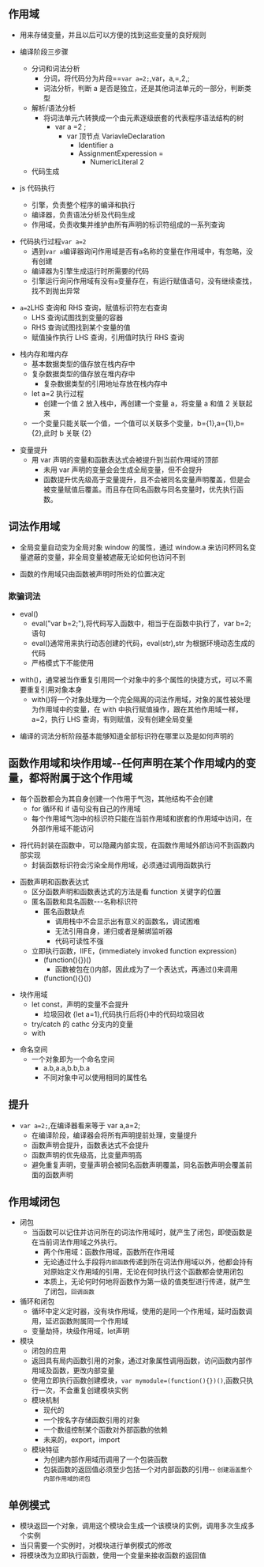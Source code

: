 ## 作用域

- 用来存储变量，并且以后可以方便的找到这些变量的良好规则

* 编译阶段三步骤

  - 分词和词法分析
    - 分词，将代码分为片段==`var a=2;`,var，a,=,2,;
    * 词法分析，判断 a 是否是独立，还是其他词法单元的一部分，判断类型

  * 解析/语法分析
    - 将词法单元六转换成一个由元素逐级嵌套的代表程序语法结构的树
      - var a =2 ;
        - var 顶节点 VariavleDeclaration
          - Identifier a
          - AssignmentExperession =
            - NumericLiteral 2

  - 代码生成

* js 代码执行
  - 引擎，负责整个程序的编译和执行
  - 编译器，负责语法分析及代码生成
  - 作用域，负责收集并维护由所有声明的标识符组成的一系列查询

- 代码执行过程`var a=2`
  - 遇到`var a`编译器询问作用域是否有`a`名称的变量在作用域中，有忽略，没有创建
  - 编译器为引擎生成运行时所需要的代码
  - 引擎运行询问作用域有没有`a`变量存在，有运行赋值语句，没有继续查找，找不到抛出异常

* `a=2`LHS 查询和 RHS 查询，赋值标识符左右查询
  - LHS 查询试图找到变量的容器
  - RHS 查询试图找到某个变量的值
  * 赋值操作执行 LHS 查询，引用值时执行 RHS 查询

- 栈内存和堆内存
  - 基本数据类型的值存放在栈内存中
  - 复杂数据类型的值存放在堆内存中
    - 复杂数据类型的引用地址存放在栈内存中
  * let a=2 执行过程
    - 创建一个值 2 放入栈中，再创建一个变量 a，将变量 a 和值 2 关联起来
  - 一个变量只能关联一个值，一个值可以关联多个变量，b={1},a={1},b={2},此时 b 关联 {2}

* 变量提升
  - 用 var 声明的变量和函数表达式会被提升到当前作用域的顶部
    - 未用 var 声明的变量会会生成全局变量，但不会提升
    * 函数提升优先级高于变量提升，且不会被同名变量声明覆盖，但是会被变量赋值后覆盖。而且存在同名函数与同名变量时，优先执行函数。

## 词法作用域

- 全局变量自动变为全局对象 window 的属性，通过 window.a 来访问杯同名变量遮蔽的变量，非全局变量被遮蔽无论如何也访问不到

* 函数的作用域只由函数被声明时所处的位置决定

### 欺骗词法

- eval()
  - eval("var b=2;"),将代码写入函数中，相当于在函数中执行了，var b=2;语句
  * eval()通常用来执行动态创建的代码，eval(str),str 为根据环境动态生成的代码
  - 严格模式下不能使用

* with()，通常被当作重复引用同一个对象中的多个属性的快捷方式，可以不需要重复引用对象本身
  - with()将一个对象处理为一个完全隔离的词法作用域，对象的属性被处理为作用域中的变量，在 with 中执行赋值操作，跟在其他作用域一样，a=2，执行 LHS 查询，有则赋值，没有创建全局变量

- 编译的词法分析阶段基本能够知道全部标识符在哪里以及是如何声明的

## 函数作用域和块作用域--任何声明在某个作用域内的变量，都将附属于这个作用域

- 每个函数都会为其自身创建一个作用于气泡，其他结构不会创建
  - for 循环和 if 语句没有自己的作用域
  * 每个作用域气泡中的标识符只能在当前作用域和嵌套的作用域中访问，在外部作用域不能访问

* 将代码封装在函数中，可以隐藏内部实现，在函数作用域外部访问不到函数内部实现
  - 封装函数标识符会污染全局作用域，必须通过调用函数执行

- 函数声明和函数表达式
  - 区分函数声明和函数表达式的方法是看 function 关键字的位置
  * 匿名函数和具名函数---名称标识符
    - 匿名函数缺点
      - 调用栈中不会显示出有意义的函数名，调试困难
      * 无法引用自身，递归或者是解绑监听器
      * 代码可读性不强
  - 立即执行函数，IIFE，(immediately invoked function expression)
    - (function(){})()
      - 函数被包在()内部，因此成为了一个表达式，再通过()来调用
    - (function(){}())

* 块作用域
  - let const，声明的变量不会提升
    - 垃圾回收 {let a=1},代码执行后将{}中的代码垃圾回收
  * try/catch 的 cathc 分支内的变量
  - with
+ 命名空间
  + 一个对象即为一个命名空间
    + a.b,a.a,b.b,b.a
    + 不同对象中可以使用相同的属性名
## 提升
+ `var a=2;`,在编译器看来等于  var a,a=2;
  + 在编译阶段，编译器会将所有声明提前处理，变量提升
  + 函数声明会提升，函数表达式不会提升
  + 函数声明的优先级高，比变量声明高
  + 避免重复声明，变量声明会被同名函数声明覆盖，同名函数声明会覆盖前面的函数声明
  

## 作用域闭包
+ 闭包
  + 当函数可以记住并访问所在的词法作用域时，就产生了闭包，即使函数是在当前词法作用域之外执行。
    + 两个作用域：函数作用域，函数所在作用域
    + 无论通过什么手段将`内部函数`传递到所在词法作用域以外，他都会持有对原始定义作用域的引用，无论在何时执行这个函数都会使用闭包
    + 本质上，无论何时何地将函数作为第一级的值类型进行传递，就产生了闭包，`回调函数`
+ 循环和闭包
  + 循环中定义定时器，没有块作用域，使用的是同一个作用域，延时函数调用，延迟函数附属同一个作用域
  + 变量劫持，块级作用域，let声明
+ 模块
  + 闭包的应用
  + 返回具有局内函数引用的对象，通过对象属性调用函数，访问函数内部作用域及函数，更改内部变量
  + 使用立即执行函数创建模块，`var mymodule=(function(){})()`,函数只执行一次，不会重复创建模块实例
  + 模块机制
    + 现代的
     + 一个按名字存储函数引用的对象
     + 一个数组控制某个函数对外部函数的依赖
    + 未来的，export，import
  + 模块特征
    + 为创建内部作用域而调用了一个包装函数
    + 包装函数的返回值必须至少包括一个对内部函数的引用-- `创建涵盖整个内部作用域的闭包`


## 单例模式
  + 模块返回一个对象，调用这个模块会生成一个该模块的实例，调用多次生成多个实例
  + 当只需要一个实例时，对模块进行单例模式的修改
  + 将模块改为立即执行函数，使用一个变量来接收函数的返回值